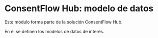 ConsentFlow Hub: modelo de datos
================================

Este módulo forma parte de la solución ConsentFlow Hub.

En él se definen los modelos de datos de interés.
